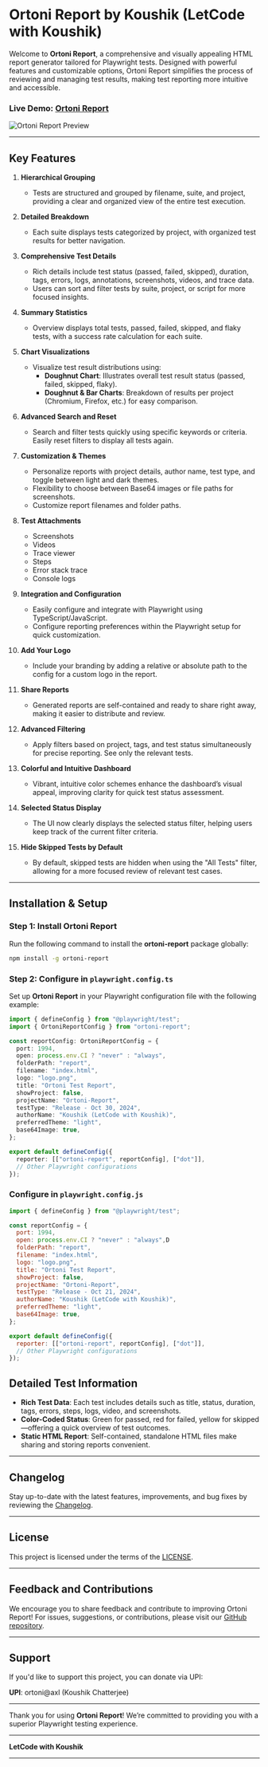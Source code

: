 # Ortoni Report by Koushik (LetCode with Koushik)

Welcome to **Ortoni Report**, a comprehensive and visually appealing HTML report generator tailored for Playwright tests. Designed with powerful features and customizable options, Ortoni Report simplifies the process of reviewing and managing test results, making test reporting more intuitive and accessible.

### Live Demo: [Ortoni Report](https://ortoni.netlify.app/)

![Ortoni Report Preview](https://raw.githubusercontent.com/ortoniKC/ortoni-report/refs/heads/V2.0.5/assets/images/Ortoni-report.png)

---

## Key Features

1. **Hierarchical Grouping**

   - Tests are structured and grouped by filename, suite, and project, providing a clear and organized view of the entire test execution.

2. **Detailed Breakdown**

   - Each suite displays tests categorized by project, with organized test results for better navigation.

3. **Comprehensive Test Details**

   - Rich details include test status (passed, failed, skipped), duration, tags, errors, logs, annotations, screenshots, videos, and trace data.
   - Users can sort and filter tests by suite, project, or script for more focused insights.

4. **Summary Statistics**

   - Overview displays total tests, passed, failed, skipped, and flaky tests, with a success rate calculation for each suite.

5. **Chart Visualizations**

   - Visualize test result distributions using:
     - **Doughnut Chart**: Illustrates overall test result status (passed, failed, skipped, flaky).
     - **Doughnut & Bar Charts**: Breakdown of results per project (Chromium, Firefox, etc.) for easy comparison.

6. **Advanced Search and Reset**

   - Search and filter tests quickly using specific keywords or criteria. Easily reset filters to display all tests again.

7. **Customization & Themes**

   - Personalize reports with project details, author name, test type, and toggle between light and dark themes.
   - Flexibility to choose between Base64 images or file paths for screenshots.
   - Customize report filenames and folder paths.

8. **Test Attachments**

   - Screenshots
   - Videos
   - Trace viewer
   - Steps
   - Error stack trace
   - Console logs

9. **Integration and Configuration**

   - Easily configure and integrate with Playwright using TypeScript/JavaScript.
   - Configure reporting preferences within the Playwright setup for quick customization.

10. **Add Your Logo**

    - Include your branding by adding a relative or absolute path to the config for a custom logo in the report.

11. **Share Reports**

    - Generated reports are self-contained and ready to share right away, making it easier to distribute and review.

12. **Advanced Filtering**

    - Apply filters based on project, tags, and test status simultaneously for precise reporting. See only the relevant tests.

13. **Colorful and Intuitive Dashboard**

    - Vibrant, intuitive color schemes enhance the dashboard’s visual appeal, improving clarity for quick test status assessment.

14. **Selected Status Display**

    - The UI now clearly displays the selected status filter, helping users keep track of the current filter criteria.

15. **Hide Skipped Tests by Default**
    - By default, skipped tests are hidden when using the "All Tests" filter, allowing for a more focused review of relevant test cases.

---

## Installation & Setup

### Step 1: Install Ortoni Report

Run the following command to install the **ortoni-report** package globally:

```bash
npm install -g ortoni-report
```

### Step 2: Configure in `playwright.config.ts`

Set up **Ortoni Report** in your Playwright configuration file with the following example:

```typescript
import { defineConfig } from "@playwright/test";
import { OrtoniReportConfig } from "ortoni-report";

const reportConfig: OrtoniReportConfig = {
  port: 1994,
  open: process.env.CI ? "never" : "always",
  folderPath: "report",
  filename: "index.html",
  logo: "logo.png",
  title: "Ortoni Test Report",
  showProject: false,
  projectName: "Ortoni-Report",
  testType: "Release - Oct 30, 2024",
  authorName: "Koushik (LetCode with Koushik)",
  preferredTheme: "light",
  base64Image: true,
};

export default defineConfig({
  reporter: [["ortoni-report", reportConfig], ["dot"]],
  // Other Playwright configurations
});
```

### Configure in `playwright.config.js`

```javascript
import { defineConfig } from "@playwright/test";

const reportConfig = {
  port: 1994,
  open: process.env.CI ? "never" : "always",D
  folderPath: "report",
  filename: "index.html",
  logo: "logo.png",
  title: "Ortoni Test Report",
  showProject: false,
  projectName: "Ortoni-Report",
  testType: "Release - Oct 21, 2024",
  authorName: "Koushik (LetCode with Koushik)",
  preferredTheme: "light",
  base64Image: true,
};

export default defineConfig({
  reporter: [["ortoni-report", reportConfig], ["dot"]],
  // Other Playwright configurations
});
```

## Detailed Test Information

- **Rich Test Data**: Each test includes details such as title, status, duration, tags, errors, steps, logs, video, and screenshots.
- **Color-Coded Status**: Green for passed, red for failed, yellow for skipped—offering a quick overview of test outcomes.
- **Static HTML Report**: Self-contained, standalone HTML files make sharing and storing reports convenient.

---

## Changelog

Stay up-to-date with the latest features, improvements, and bug fixes by reviewing the [Changelog](https://github.com/ortoniKC/ortoni-report/blob/main/changelog.md).

---

## License

This project is licensed under the terms of the [LICENSE](https://github.com/ortoniKC/ortoni-report/blob/main/LICENSE.md).

---

## Feedback and Contributions

We encourage you to share feedback and contribute to improving Ortoni Report! For issues, suggestions, or contributions, please visit our [GitHub repository](https://github.com/ortoniKC/ortoni-report).

---

## Support

If you'd like to support this project, you can donate via UPI:

**UPI**: ortoni@axl (Koushik Chatterjee)

---

Thank you for using **Ortoni Report**! We’re committed to providing you with a superior Playwright testing experience.

---

**LetCode with Koushik**

---
